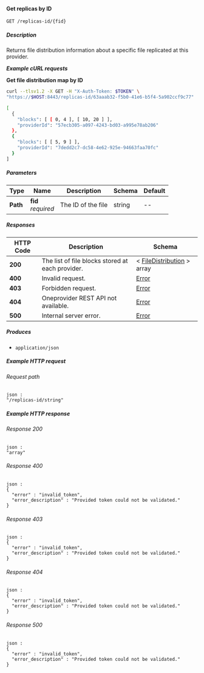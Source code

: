 
<a name="get_file_replicas_by_id"></a>
#### Get replicas by ID
```
GET /replicas-id/{fid}
```


##### Description
Returns file distribution information about a specific file replicated at this provider.

***Example cURL requests***

**Get file distribution map by ID**
```bash
curl --tlsv1.2 -X GET -H "X-Auth-Token: $TOKEN" \
"https://$HOST:8443/replicas-id/63aaab32-f5b0-41e6-b5f4-5a902ccf9c77"

[
  {
    "blocks": [ [ 0, 4 ], [ 10, 20 ] ],
    "providerId": "57ecb305-a097-4243-bd03-a995e78ab206"
  },
  {
    "blocks": [ [ 5, 9 ] ],
    "providerId": "7dedd2c7-dc58-4e62-925e-94663faa70fc"
  }
]
```


##### Parameters

|Type|Name|Description|Schema|Default|
|---|---|---|---|---|
|**Path**|**fid**  <br>*required*|The ID of the file|string|--|


##### Responses

|HTTP Code|Description|Schema|
|---|---|---|
|**200**|The list of file blocks stored at each provider.|< [FileDistribution](../definitions/FileDistribution.md#filedistribution) > array|
|**400**|Invalid request.|[Error](../definitions/Error.md#error)|
|**403**|Forbidden request.|[Error](../definitions/Error.md#error)|
|**404**|Oneprovider REST API not available.|[Error](../definitions/Error.md#error)|
|**500**|Internal server error.|[Error](../definitions/Error.md#error)|


##### Produces

* `application/json`


##### Example HTTP request

###### Request path
```
json :
"/replicas-id/string"
```


##### Example HTTP response

###### Response 200
```
json :
"array"
```


###### Response 400
```
json :
{
  "error" : "invalid_token",
  "error_description" : "Provided token could not be validated."
}
```


###### Response 403
```
json :
{
  "error" : "invalid_token",
  "error_description" : "Provided token could not be validated."
}
```


###### Response 404
```
json :
{
  "error" : "invalid_token",
  "error_description" : "Provided token could not be validated."
}
```


###### Response 500
```
json :
{
  "error" : "invalid_token",
  "error_description" : "Provided token could not be validated."
}
```



